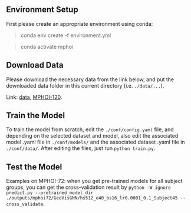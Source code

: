 ## Environment Setup

First please create an appropriate environment using conda: 

> conda env create -f environment.yml

> conda activate mphoi

## Download Data

Please download the necessary data from the link below, and put the 
downloaded data folder in this current directory (i.e. `./data/...`).

Link: [data](https://drive.google.com/drive/folders/1yfwItIoQrAnbnk5GTjbbfN8Ls8Ybl_hr?usp=sharing),
      [MPHOI-120](https://collections.durham.ac.uk/collections/r2rb68xb93b).
## Train the Model

To train the model from scratch, edit the `./conf/config.yaml` file, and depending on the selected dataset and model, also 
edit the associated model .yaml file in `./conf/models/` and the associated dataset .yaml file in `./conf/data/`. After 
editing the files, just run `python train.py`.

## Test the Model

Examples on MPHOI-72: when you get pre-trained models for all subject groups, you can get the cross-validation result by `python -W ignore predict.py --pretrained_model_dir ./outputs/mphoi72/GeoVisGNN/hs512_e40_bs16_lr0.0001_0.1_Subject45 --cross_validate`.


